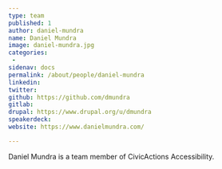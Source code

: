 ```yaml
---
type: team
published: 1
author: daniel-mundra
name: Daniel Mundra
image: daniel-mundra.jpg
categories:
 - 
sidenav: docs
permalink: /about/people/daniel-mundra
linkedin: 
twitter: 
github: https://github.com/dmundra
gitlab: 
drupal: https://www.drupal.org/u/dmundra
speakerdeck: 
website: https://www.danielmundra.com/

---
```


Daniel Mundra is a team member of CivicActions Accessibility.
